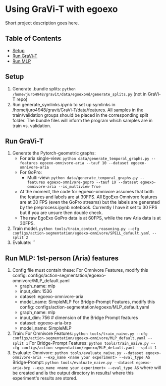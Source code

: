 # Using GraVi-T with egoexo

Short project description goes here.

## Table of Contents

- [Setup](#Setup)
- [Run GraVi-T](#GraVi-T)
- [Run MLP](#MLP)


## Setup
1. Generate .bundle splits: `python /home/juro4948/gravit/data/egoexo4d/generate_splits.py` (not in GraVi-T repo)
2. Run generate_symlinks.ipynb to set up symlinks in /home/juro4948/gravit/GraVi-T/data/features. All samples in the train/validation groups should be placed in the corresponding split folder. The bundle files will inform the program which samples are in train vs. validation.


## Run GraVi-T
1. Generate the Pytorch-geometric graphs: 
    -   For aria single-view: `python data/generate_temporal_graphs.py --features egoexo-omnivore-aria --tauf 10 --dataset egoexo-omnivore-aria`
    - For GoPro:
        -    Multi-view: `python data/generate_temporal_graphs.py --features egoexo-omnivore-gopro --tauf 10 --dataset egoexo-omnivore-aria --is_multiview True`
    - At the moment, the code for egoexo-omnivore assumes that both the features and labels are at 30FPS. All EgoExo Omnivore features are at 30 FPS (even the GoPro streams) but the labels are generated by the preprocess.ipynb notebook. Currently I have it set to 30 FPS but if you are unsure then double check. 
    - The raw EgoExo GoPro data is at 60FPS, while the raw Aria data is at 30FPS.
2. Train model. `python tools/train_context_reasoning.py --cfg configs/action-segmentation/egoexo-omnivore/SPELL_default.yaml --split 2`
3. Evaluate: ``

## Run MLP: 1st-person (Aria) features
1. Config file must contain these: 
For Omnivore Features, modify this config: configs/action-segmentation/egoexo-omnivore/MLP_default.yaml
    - graph_name: mlp
    - input_dim: 1536
    - dataset: egoexo-omnivore-aria
    - model_name: SimpleMLP
For Bridge-Prompt Features, modify this config: configs/action-segmentation/egoexo/MLP_default.yaml
    - graph_name: mlp
    - input_dim: 756 # dimension of the Bridge Prompt features
    - dataset: egoexo-aria-brp
    - model_name: SimpleMLP
2. Train: 
For Omnivore Features: `python tools/train_naive.py --cfg configs/action-segmentation/egoexo-omnivore/MLP_default.yaml --split 1`
For Bridge-Prompt Features: `python tools/train_naive.py --cfg configs/action-segmentation/egoexo/MLP_default.yaml --split 1`
3. Evaluate: 
Omnivore: `python tools/evaluate_naive.py --dataset egoexo-omnivore-aria --exp_name <name your experiment> --eval_type AS`
Bridge-Prompt: `python tools/evaluate_naive.py --dataset egoexo-aria-brp --exp_name <name your experiment> --eval_type AS`
where <name your experiment> will be created and is the output directory in results/ where this experiment's results are stored.
